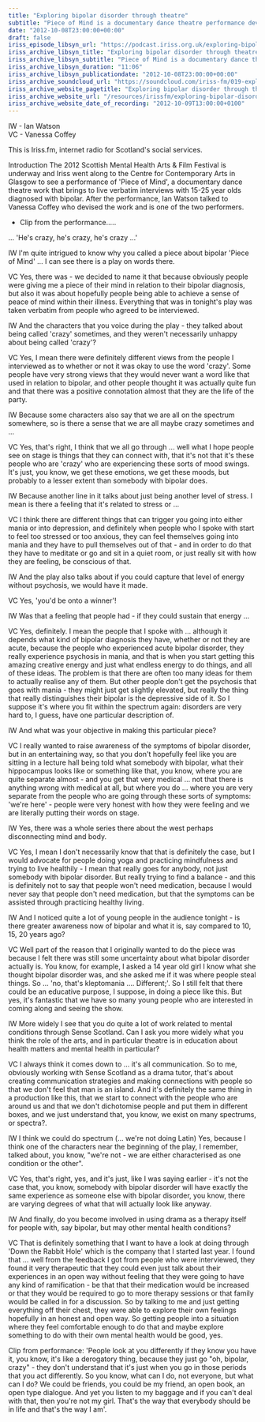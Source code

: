 ```yaml
---
title: "Exploring bipolar disorder through theatre"
subtitle: "Piece of Mind is a documentary dance theatre performance devised by Vanessa Coffey and based on interviews with people between the ages of 15 and 25 who had been diagnosed bipolar."
date: "2012-10-08T23:00:00+00:00"
draft: false
iriss_episode_libsyn_url: "https://podcast.iriss.org.uk/exploring-bipolar-disorder-through-theatre-1"
iriss_archive_libsyn_title: "Exploring bipolar disorder through theatre"
iriss_archive_libsyn_subtitle: "Piece of Mind is a documentary dance theatre performance devised by Vanessa Coffey and based on interviews with people between the ages of 15 and 25 who had been diagnosed bipolar."
iriss_archive_libsyn_duration: "11:06"
iriss_archive_libsyn_publicationdate: "2012-10-08T23:00:00+00:00"
iriss_archive_soundcloud_url: "https://soundcloud.com/iriss-fm/019-exploring-bi-polar-disorder-through-theatre"
iriss_archive_website_pagetitle: "Exploring bipolar disorder through theatre"
iriss_archive_website_url: "/resources/irissfm/exploring-bipolar-disorder-through-theatre"
iriss_archive_website_date_of_recording: "2012-10-09T13:00:00+0100"
---
```

IW - Ian Watson  
VC - Vanessa Coffey

This is Iriss.fm, internet radio for Scotland's social services.

Introduction The 2012 Scottish Mental Health Arts & Film Festival is underway and Iriss went along to the Centre for Contemporary Arts in Glasgow to see a performance of 'Piece of Mind', a documentary dance theatre work that brings to live verbatim interviews with 15-25 year olds diagnosed with bipolar. After the performance, Ian Watson talked to Vanessa Coffey who devised the work and is one of the two performers.

- Clip from the performance.....

... 'He's crazy, he's crazy, he's crazy ...'

IW I'm quite intrigued to know why you called a piece about bipolar 'Piece of Mind' ... I can see there is a play on words there.

VC Yes, there was - we decided to name it that because obviously people were giving me a piece of their mind in relation to their bipolar diagnosis, but also it was about hopefully people being able to achieve a sense of peace of mind within their illness. Everything that was in tonight's play was taken verbatim from people who agreed to be interviewed.

IW And the characters that you voice during the play - they talked about being called 'crazy' sometimes, and they weren't necessarily unhappy about being called 'crazy'?

VC Yes, I mean there were definitely different views from the people I interviewed as to whether or not it was okay to use the word 'crazy'. Some people have very strong views that they would never want a word like that used in relation to bipolar, and other people thought it was actually quite fun and that there was a positive connotation almost that they are the life of the party.

IW Because some characters also say that we are all on the spectrum somewhere, so is there a sense that we are all maybe crazy sometimes and ...

VC Yes, that's right, I think that we all go through ... well what I hope people see on stage is things that they can connect with, that it's not that it's these people who are 'crazy' who are experiencing these sorts of mood swings. It's just, you know, we get these emotions, we get these moods, but probably to a lesser extent than somebody with bipolar does.

IW Because another line in it talks about just being another level of stress. I mean is there a feeling that it's related to stress or ...

VC I think there are different things that can trigger you going into either mania or into depression, and definitely when people who I spoke with start to feel too stressed or too anxious, they can feel themselves going into mania and they have to pull themselves out of that - and in order to do that they have to meditate or go and sit in a quiet room, or just really sit with how they are feeling, be conscious of that.

IW And the play also talks about if you could capture that level of energy without psychosis, we would have it made.

VC Yes, 'you'd be onto a winner'!

IW Was that a feeling that people had - if they could sustain that energy ...

VC Yes, definitely. I mean the people that I spoke with ... although it depends what kind of bipolar diagnosis they have, whether or not they are acute, because the people who experienced acute bipolar disorder, they really experience psychosis in mania, and that is when you start getting this amazing creative energy and just what endless energy to do things, and all of these ideas. The problem is that there are often too many ideas for them to actually realise any of them. But other people don't get the psychosis that goes with mania - they might just get slightly elevated, but really the thing that really distinguishes their bipolar is the depressive side of it. So I suppose it's where you fit within the spectrum again: disorders are very hard to, I guess, have one particular description of.

IW And what was your objective in making this particular piece?

VC I really wanted to raise awareness of the symptoms of bipolar disorder, but in an entertaining way, so that you don't hopefully feel like you are sitting in a lecture hall being told what somebody with bipolar, what their hippocampus looks like or something like that, you know, where you are quite separate almost - and you get that very medical ... not that there is anything wrong with medical at all, but where you do ... where you are very separate from the people who are going through these sorts of symptoms: 'we're here' - people were very honest with how they were feeling and we are literally putting their words on stage.

IW Yes, there was a whole series there about the west perhaps disconnecting mind and body.

VC Yes, I mean I don't necessarily know that that is definitely the case, but I would advocate for people doing yoga and practicing mindfulness and trying to live healthily - I mean that really goes for anybody, not just somebody with bipolar disorder. But really trying to find a balance - and this is definitely not to say that people won't need medication, because I would never say that people don't need medication, but that the symptoms can be assisted through practicing healthy living.

IW And I noticed quite a lot of young people in the audience tonight - is there greater awareness now of bipolar and what it is, say compared to 10, 15, 20 years ago?

VC Well part of the reason that I originally wanted to do the piece was because I felt there was still some uncertainty about what bipolar disorder actually is. You know, for example, I asked a 14 year old girl I know what she thought bipolar disorder was, and she asked me if it was where people steal things. So ... 'no, that's kleptomania .... Different;'. So I still felt that there could be an educative purpose, I suppose, in doing a piece like this. But yes, it's fantastic that we have so many young people who are interested in coming along and seeing the show.

IW More widely I see that you do quite a lot of work related to mental conditions through Sense Scotland. Can I ask you more widely what you think the role of the arts, and in particular theatre is in education about health matters and mental health in particular?

VC I always think it comes down to ... it's all communication. So to me, obviously working with Sense Scotland as a drama tutor, that's about creating communication strategies and making connections with people so that we don't feel that man is an island. And it's definitely the same thing in a production like this, that we start to connect with the people who are around us and that we don't dichotomise people and put them in different boxes, and we just understand that, you know, we exist on many spectrums, or spectra?.

IW I think we could do spectrum (... we're not doing Latin) Yes, because I think one of the characters near the beginning of the play, I remember, talked about, you know, "we're not - we are either characterised as one condition or the other".

VC Yes, that's right, yes, and it's just, like I was saying earlier - it's not the case that, you know, somebody with bipolar disorder will have exactly the same experience as someone else with bipolar disorder, you know, there are varying degrees of what that will actually look like anyway.

IW And finally, do you become involved in using drama as a therapy itself for people with, say bipolar, but may other mental health conditions?

VC That is definitely something that I want to have a look at doing through 'Down the Rabbit Hole' which is the company that I started last year. I found that ... well from the feedback I got from people who were interviewed, they found it very therapeutic that they could even just talk about their experiences in an open way without feeling that they were going to have any kind of ramification - be that that their medication would be increased or that they would be required to go to more therapy sessions or that family would be called in for a discussion. So by talking to me and just getting everything off their chest, they were able to explore their own feelings hopefully in an honest and open way. So getting people into a situation where they feel comfortable enough to do that and maybe explore something to do with their own mental health would be good, yes.

Clip from performance: 'People look at you differently if they know you have it, you know, it's like a derogatory thing, because they just go "oh, bipolar, crazy" - they don't understand that it's just when you go in those periods that you act differently. So you know, what can I do, not everyone, but what can I do? We could be friends, you could be my friend, an open book, an open type dialogue. And yet you listen to my baggage and if you can't deal with that, then you're not my girl. That's the way that everybody should be in life and that's the way I am'.